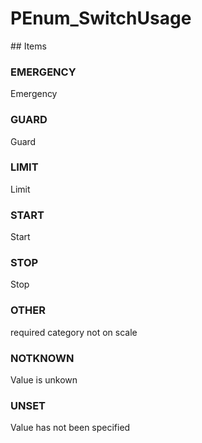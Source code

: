 # PEnum_SwitchUsage

<!-- end of definition -->## Items

### EMERGENCY
Emergency

### GUARD
Guard

### LIMIT
Limit

### START
Start

### STOP
Stop

### OTHER
required category not on scale

### NOTKNOWN
Value is unkown

### UNSET
Value has not been specified
